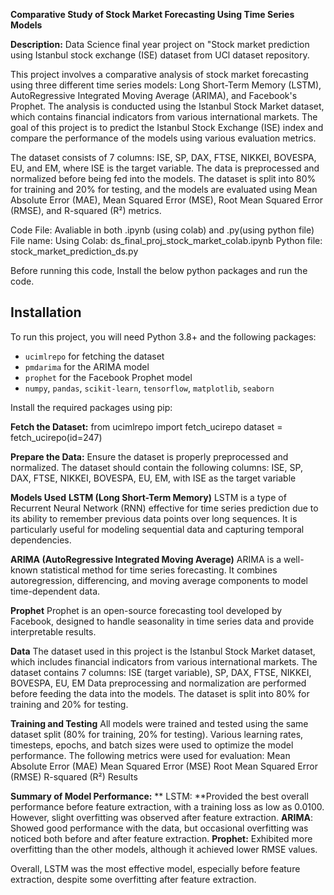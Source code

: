 ****Comparative Study of Stock Market Forecasting Using Time Series Models****


**Description:**
Data Science final year project on "Stock market prediction using Istanbul stock exchange (ISE) dataset from UCl dataset repository.

This project involves a comparative analysis of stock market forecasting using three different time series models: Long Short-Term Memory (LSTM), AutoRegressive Integrated Moving Average (ARIMA), and Facebook's Prophet. The analysis is conducted using the Istanbul Stock Market dataset, which contains financial indicators from various international markets. The goal of this project is to predict the Istanbul Stock Exchange (ISE) index and compare the performance of the models using various evaluation metrics.

The dataset consists of 7 columns: ISE, SP, DAX, FTSE, NIKKEI, BOVESPA, EU, and EM, where ISE is the target variable. The data is preprocessed and normalized before being fed into the models. The dataset is split into 80% for training and 20% for testing, and the models are evaluated using Mean Absolute Error (MAE), Mean Squared Error (MSE), Root Mean Squared Error (RMSE), and R-squared (R²) metrics.

Code File:
Avaliable in both .ipynb (using colab) and .py(using python file)
File name:
Using Colab: ds_final_proj_stock_market_colab.ipynb
Python file: stock_market_prediction_ds.py

Before running this code, Install the below python packages and run the code.

## Installation

To run this project, you will need Python 3.8+ and the following packages:

- `ucimlrepo` for fetching the dataset
- `pmdarima` for the ARIMA model
- `prophet` for the Facebook Prophet model
- `numpy`, `pandas`, `scikit-learn`, `tensorflow`, `matplotlib`, `seaborn`

Install the required packages using pip:

**Fetch the Dataset:**
from ucimlrepo import fetch_ucirepo
dataset = fetch_ucirepo(id=247)

**Prepare the Data:**
Ensure the dataset is properly preprocessed and normalized.
The dataset should contain the following columns: ISE, SP, DAX, FTSE, NIKKEI, BOVESPA, EU, EM, with ISE as the target variable

**Models Used**
**LSTM (Long Short-Term Memory)**
LSTM is a type of Recurrent Neural Network (RNN) effective for time series prediction due to its ability to remember previous data points over long sequences. It is particularly useful for modeling sequential data and capturing temporal dependencies.

**ARIMA (AutoRegressive Integrated Moving Average)**
ARIMA is a well-known statistical method for time series forecasting. It combines autoregression, differencing, and moving average components to model time-dependent data.

**Prophet**
Prophet is an open-source forecasting tool developed by Facebook, designed to handle seasonality in time series data and provide interpretable results.


**Data**
The dataset used in this project is the Istanbul Stock Market dataset, which includes financial indicators from various international markets. The dataset contains 7 columns:
ISE (target variable), SP, DAX, FTSE, NIKKEI, BOVESPA, EU, EM
Data preprocessing and normalization are performed before feeding the data into the models. The dataset is split into 80% for training and 20% for testing.

**Training and Testing**
All models were trained and tested using the same dataset split (80% for training, 20% for testing). Various learning rates, timesteps, epochs, and batch sizes were used to optimize the model performance. The following metrics were used for evaluation:
  Mean Absolute Error (MAE)
  Mean Squared Error (MSE)
  Root Mean Squared Error (RMSE)
  R-squared (R²)
  Results

**Summary of Model Performance:**
 ** LSTM: **Provided the best overall performance before feature extraction, with a training loss as low as 0.0100. However, slight overfitting was observed after feature extraction.
  **ARIMA**: Showed good performance with the data, but occasional overfitting was noticed both before and after feature extraction.
  **Prophet:** Exhibited more overfitting than the other models, although it achieved lower RMSE values.
  
Overall, LSTM was the most effective model, especially before feature extraction, despite some overfitting after feature extraction.
